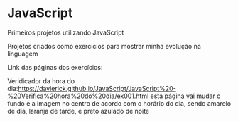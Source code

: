 # JavaScript
 Primeiros projetos utilizando JavaScript

 Projetos criados como exercicios para mostrar minha evolução na linguagem

Link das páginas dos exercícios:

Veridicador da hora do dia:https://davierick.github.io/JavaScript/JavaScript%20-%20Verifica%20hora%20do%20dia/ex001.html esta página vai mudar o fundo e a imagem no centro de acordo com o horário do dia, sendo amarelo de dia, laranja de tarde, e preto azulado de noite
